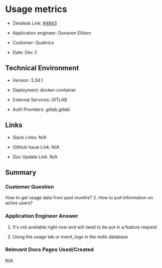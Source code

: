 

# Usage metrics <!-- Ticket Title  Hint: include keywords to make it searchable -->



- Zendesk Link: [#4843](https://sourcegraph.zendesk.com/agent/tickets/4843)

- Application engineer: Donavon Ellison

- Customer: Qualtrics 

- Date: Dec 2



## Technical Environment

- Version: 3.34.1​

- Deployment: docker-container

- External Services: GITLAB

- Auth Providers: gitlab,gitlab





## Links
- Slack Links: N/A

- GitHub Issue Link: N/A

- Doc Update Link: N/A



## Summary

### Customer Question

How to get usage data from past months?
2. How to pull information on active users? 

### Application Engineer Answer

1. It's not available right now and will need to be put in a feature request

2. Using the usage tab or event_logs in the redis database 

### Relevant Docs Pages Used/Created

N/A
